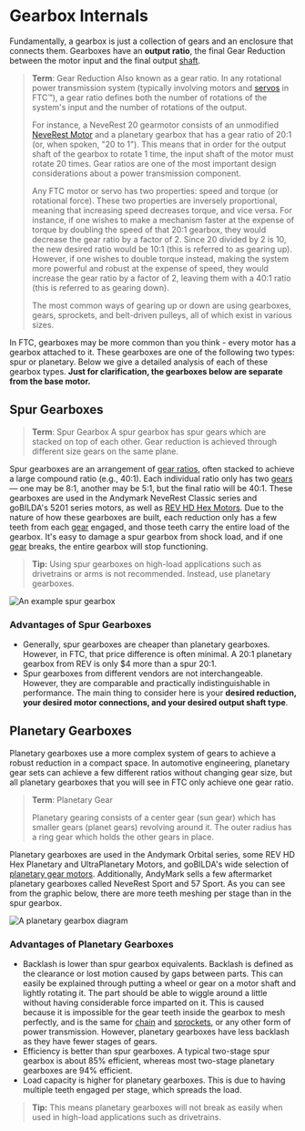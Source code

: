# Gearbox Internals

Fundamentally, a gearbox is just a collection of gears and an enclosure that connects them. Gearboxes have an **output ratio**, the final Gear Reduction between the motor input and the final output [shaft](#shaft).

> **Term**:   Gear Reduction
    Also known as a gear ratio. In any rotational power transmission system (typically involving motors and [servos](#servo) in FTC™), a gear ratio defines both the number of rotations of the system's input and the number of rotations of the output.
> 
>    For instance, a NeveRest 20 gearmotor consists of an unmodified [NeveRest Motor](#neverest-motor) and a planetary gearbox that has a gear ratio of 20:1 (or, when spoken, "20 to 1"). This means that in order for the output shaft of the gearbox to rotate 1 time, the input shaft of the motor must rotate 20 times. Gear ratios are one of the most important design considerations about a power transmission component.
>
>   Any FTC motor or servo has two properties: speed and torque (or rotational force). These two properties are inversely proportional, meaning that increasing speed decreases torque, and vice versa. For instance, if one wishes to make a mechanism faster at the expense of torque by doubling the speed of that 20:1 gearbox, they would decrease the gear ratio by a factor of 2. Since 20 divided by 2 is 10, the new desired ratio would be 10:1 (this is referred to as gearing up). However, if one wishes to double torque instead, making the system more powerful and robust at the expense of speed, they would increase the gear ratio by a factor of 2, leaving them with a 40:1 ratio (this is referred to as gearing down).
>
>    The most common ways of gearing up or down are using gearboxes, gears, sprockets, and belt-driven pulleys, all of which exist in various sizes.

In FTC, gearboxes may be more common than you think - every motor has a gearbox attached to it. These gearboxes are one of the following two types: spur or planetary. Below we give a detailed analysis of each of these gearbox types. **Just for clarification, the gearboxes below are separate from the base motor.**

## Spur Gearboxes

>**Term**: Spur Gearbox
A spur gearbox has spur gears which are stacked on top of each other. Gear reduction is achieved through different size gears on the same plane.

Spur gearboxes are an arrangement of [gear ratios](#gear-reduction), often stacked to achieve a large compound ratio (e.g., 40:1). Each individual ratio only has two [gears](#gear)— one may be 8:1, another may be 5:1, but the final ratio will be 40:1. These gearboxes are used in the Andymark NeveRest Classic series and goBILDA's 5201 series motors, as well as [REV HD Hex Motors](#hd-hex-motor). Due to the nature of how these gearboxes are built, each reduction only has a few teeth from each [gear](#gear) engaged, and those teeth carry the entire load of the gearbox. It's easy to damage a spur gearbox from shock load, and if one [gear](#gear) breaks, the entire gearbox will stop functioning.

> **Tip:** Using spur gearboxes on high-load applications such as drivetrains or arms is not recommended. Instead, use planetary gearboxes.

![An example spur gearbox](https://dd8f408.webp.ee/spur-gearbox.jpg)

### Advantages of Spur Gearboxes

- Generally, spur gearboxes are cheaper than planetary gearboxes. However, in FTC, that price difference is often minimal. A 20:1 planetary gearbox from REV is only $4 more than a spur 20:1.
- Spur gearboxes from different vendors are not interchangeable. However, they are comparable and practically indistinguishable in performance. The main thing to consider here is your **desired reduction, your desired motor connections, and your desired output shaft type**.

## Planetary Gearboxes

Planetary gearboxes use a more complex system of gears to achieve a robust reduction in a compact space. In automotive engineering, planetary gear sets can achieve a few different ratios without changing gear size, but all planetary gearboxes that you will see in FTC only achieve one gear ratio.

> **Term**:
>Planetary Gear
>
>Planetary gearing consists of a center gear (sun gear) which has smaller gears (planet gears) revolving around it. The outer radius has a ring gear which holds the other gears in place.

Planetary gearboxes are used in the Andymark Orbital series, some REV HD Hex Planetary and UltraPlanetary Motors, and goBILDA's wide selection of [planetary gear motors](#yellow-jacket-motor). Additionally, AndyMark sells a few aftermarket planetary gearboxes called NeveRest Sport and 57 Sport. As you can see from the graphic below, there are more teeth meshing per stage than in the spur gearbox.

![A planetary gearbox diagram](https://dd8f408.webp.ee/planetary-gearbox.jpg)

### Advantages of Planetary Gearboxes

- Backlash is lower than spur gearbox equivalents. Backlash is defined as the clearance or lost motion caused by gaps between parts. This can easily be explained through putting a wheel or gear on a motor shaft and lightly rotating it. The part should be able to wiggle around a little without having considerable force imparted on it. This is caused because it is impossible for the gear teeth inside the gearbox to mesh perfectly, and is the same for [chain](#chain) and [sprockets](#sprocket), or any other form of power transmission. However, planetary gearboxes have less backlash as they have fewer stages of gears.
- Efficiency is better than spur gearboxes. A typical two-stage spur gearbox is about 85% efficient, whereas most two-stage planetary gearboxes are 94% efficient.
- Load capacity is higher for planetary gearboxes. This is due to having multiple teeth engaged per stage, which spreads the load.

> **Tip:** This means planetary gearboxes will not break as easily when used in high-load applications such as drivetrains.
